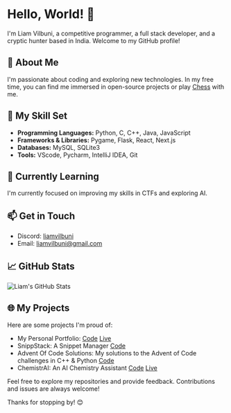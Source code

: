 # Hello, World! 👋

I'm Liam Vilbuni, a competitive programmer, a full stack developer, and a cryptic hunter based in India. Welcome to my GitHub profile!

## 🚀 About Me

I'm passionate about coding and exploring new technologies. In my free time, you can find me immersed in open-source projects or play [Chess](https://www.chess.com/member/vIlbunil) with me.

## 🔧 My Skill Set

- **Programming Languages:** Python, C, C++, Java, JavaScript
- **Frameworks & Libraries:** Pygame, Flask, React, Next.js
- **Databases:** MySQL, SQLite3
- **Tools:** VScode, Pycharm, IntelliJ IDEA, Git

## 🌱 Currently Learning

I'm currently focused on improving my skills in CTFs and exploring AI.

## 📫 Get in Touch

- Discord: [liamvilbuni](https://discord.com/users/1384808751197978655)
- Email: [liamvilbuni@gmail.com](mailto:liamvilbuni@gmail.com)

## 📈 GitHub Stats

![Liam's GitHub Stats](https://github-readme-stats.vercel.app/api?username=LiamVilbuni&show_icons=true&count_private=true&hide=contribs,prs&theme=radical)

## 🌐 My Projects

Here are some projects I'm proud of:
- My Personal Portfolio: 
    [Code](https://github.com/LiamVilbuni/LiamVilbuni)
    [Live](https://liamvilbuni.vercel.app/)
- SnippStack: A Snippet Manager
    [Code](https://github.com/LiamVilbuni/SnippStack)
- Advent Of Code Solutions: My solutions to the Advent of Code challenges in C++ & Python
    [Code](https://github.com/LiamVilbuni/adventofcode)
- ChemistrAI: An AI Chemistry Assistant
    [Code](https://github.com/LiamVilbuni/ChemistrAI)
    [Live](https://chemistrai.vercel.app/)
    
Feel free to explore my repositories and provide feedback. Contributions and issues are always welcome!

Thanks for stopping by! 😊
